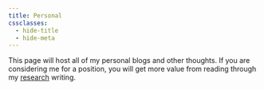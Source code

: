 ```yaml
---
title: Personal
cssclasses:
  - hide-title
  - hide-meta
---
```

This page will host all of my personal blogs and other thoughts. If you are considering me for a position, you will get more value from reading through my [research](../Research/index) writing.
